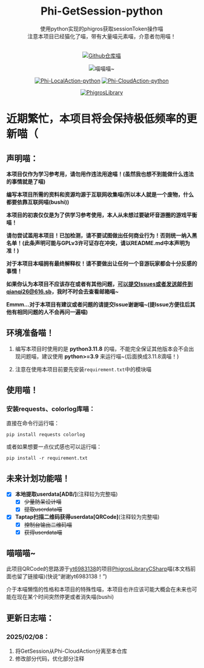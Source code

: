 <div align="center">
<h1>Phi-GetSession-python</h1>
使用python实现的phigros获取sessionToken操作喵<br>
注意本项目已经猫化了喵，带有大量喵元素喵，介意者勿用喵！<br><br>

[![Github仓库喵](https://img.shields.io/badge/github-Phi--GS--py-red?style=for-the-badge&logo=Github)](https://github.com/wms26/Phi-GetSession-python)

<img src="https://counter.seku.su/cmoe?name=phi-gs-py&theme=r34" title="喵喵喵~"/><br>

[![Phi-LocalAction-python](https://img.shields.io/badge/Github-LocalAction(本地数据操作)-red?style=for-the-badge&logo=Github)](https://github.com/wms26/Phi-LocalAction-python)
[![Phi-CloudAction-python](https://img.shields.io/badge/Github-CloudAction(云端数据操作)-red?style=for-the-badge&logo=Github)](https://github.com/wms26/Phi-LocalAction-python)

[![PhigrosLibrary](https://img.shields.io/badge/yt6983138-PhigrosLibraryCSharp-blue?style=for-the-badge&logo=Github)](https://github.com/yt6983138/PhigrosLibraryCSharp/)

</div>

# 近期繁忙，本项目将会保持极低频率的更新喵（

## 声明喵：

**本项目仅作为学习参考用，请勿用作违法用途喵！(虽然我也想不到能做什么违法的事情就是了喵)**

**编写本项目所需的资料和资源均源于互联网收集喵(所以本人就是一个废物，什么都要依靠互联网喵(bushi))**

**本项目的初衷仅仅是为了供学习参考使用，本人从未想过要破坏音游圈的游戏平衡喵！**

**请勿尝试滥用本项目！已加检测，请不要试图做出任何商业行为！否则统一纳入黑名单！(此条声明可能与GPLv3许可证存在冲突，请以README.md中本声明为准！)**

**对于本项目本喵拥有最终解释权！请不要做出让任何一个音游玩家都会十分反感的事情！**

**如果你认为本项目不应该存在或者有其他问题，可以提交Issues或者发送邮件到qianqi26@616.sb，我时不时会去查看邮箱喵~**

**Emmm...对于本项目有建议或者问题的请提交Issue谢谢喵~(提Issue方便往后其他有相同问题的人不会再问一遍喵)**

## 环境准备喵！

1. 编写本项目时使用的是 **python3.11.8** 的喵，不能完全保证其他版本会不会出现问题喵，建议使用 **python>=3.9** 来运行喵~(后面换成3.11.8滴喵！)

2. 注意在使用本项目前要先安装`requirement.txt`中的模块喵

## 使用喵！

### 安装requests、colorlog库喵：

直接在命令行运行喵：

```
pip install requests colorlog
```

或者如果想要一点仪式感也可以运行喵：

```
pip install -r requirement.txt
```

## 未来计划功能喵！

- [x] **本地提取userdata[ADB/]**(注释较为完整喵)
  - [x] ~~少量防呆设计喵~~
  - [x] ~~提取userdata喵~~

- [x] **Taptap扫描二维码获得userdata[QRCode]**(注释较为完整喵)
  - [x] ~~控制台输出二维码喵~~
  - [x] ~~获得userdata喵~~

## 喵喵喵~

此项目QRCode的思路源于[yt6983138](https://github.com/yt6983138/)的项目[PhigrosLibraryCSharp](https://github.com/yt6983138/PhigrosLibraryCSharp/)喵(本文档前面也留了链接喵)(快说“谢谢yt6983138！”)

介于本喵懒惰的性格和本项目的特殊性喵，本项目也许应该可能大概会在未来也可能在现在某个时间突然停更或者消失喵(bushi)

## 更新日志喵：

### 2025/02/08：
1. 将GetSession从Phi-CloudAction分离至本仓库
2. 修改部分代码，优化部分注释
